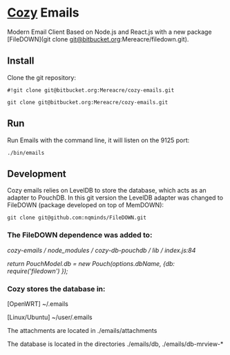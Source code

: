 # [Cozy](http://cozy.io) Emails

Modern Email Client Based on Node.js and React.js with a new package [FileDOWN](git clone git@bitbucket.org:Mereacre/filedown.git).

## Install
Clone the git repository:

```
#!git clone git@bitbucket.org:Mereacre/cozy-emails.git

git clone git@bitbucket.org:Mereacre/cozy-emails.git
```



## Run
Run Emails with the command line, it will listen on the 9125 port:

    ./bin/emails

## Development
Cozy emails relies on LevelDB to store the database, which acts as an adapter to PouchDB. In this git version the LevelDB adapter was changed to FileDOWN (package developed on top of MemDOWN):

```
git clone git@github.com:nqminds/FileDOWN.git
```

### The FileDOWN dependence was added to: ###

*cozy-emails / node_modules / cozy-db-pouchdb / lib / index.js:84*

*return PouchModel.db = new Pouch(options.dbName, {db: require('filedown') });*


### Cozy stores the database in: ###

[OpenWRT] ~/.emails

[Linux/Ubuntu] ~/user/.emails

The attachments are located in ./emails/attachments

The database is located in the directories ./emails/db, ./emails/db-mrview-*
